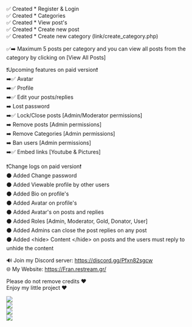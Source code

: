 ✅ Created * Register & Login  
✅ Created * Categories  
✅ Created * View post's  
✅ Created * Create new post  
✅ Created * Create new category (link/create_category.php)  

✅➡️ Maximum 5 posts per category and you can view all posts from the category by clicking on [View All Posts]  

❗Upcoming features on paid version❗  
➡️✅ Avatar  
➡️✅ Profile  
➡️✅ Edit your posts/replies  
➡️ Lost password  
➡️✅ Lock/Close posts [Admin/Moderator permissions]  
➡️ Remove posts [Admin permissions]  
➡️ Remove Categories [Admin permissions]  
➡️ Ban users [Admin permissions]  
➡️✅ Embed links [Youtube & Pictures]  

❗Change logs on paid version❗  
⚫ Added Change password  
⚫ Added Viewable profile by other users  
⚫ Added Bio on profile's  
⚫ Added Avatar on profile's  
⚫ Added Avatar's on posts and replies  
⚫ Added Roles [Admin, Moderator, Gold, Donator, User]  
⚫ Added Admins can close the post replies on any post  
⚫ Added &lt;hide&gt; Content &lt;/hide&gt; on posts and the users must reply to unhide the content  


🔊 Join my Discord server: https://discord.gg/Pfxn82sgcw  
🌐 My Website: https://Fran.restream.gr/  

Please do not remove credits ❤️  
Enjoy my little project ❤️  
  
![](https://github.com/FRANkiller13/mini-forum/blob/main/Forum.png)  
![](https://github.com/FRANkiller13/mini-forum/blob/main/login.png)  
![](https://github.com/FRANkiller13/mini-forum/blob/main/reg.png)  
![](https://github.com/FRANkiller13/mini-forum/blob/main/viewpost.png)  
